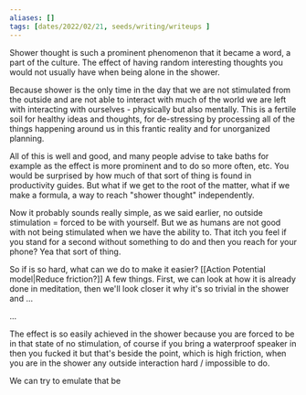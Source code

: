 ```yaml
---
aliases: []
tags: [dates/2022/02/21, seeds/writing/writeups ]
---
```

 Shower thought is such a prominent phenomenon that it became a word, a part of the culture. The effect of having random interesting thoughts you would not usually have when being alone in the shower.

 Because shower is the only time in the day that we are not stimulated from the outside and are not able to interact with much of the world we are left with interacting with ourselves - physically but also mentally. This is a fertile soil for healthy ideas and thoughts, for de-stressing by processing all of the things happening around us in this frantic reality and for unorganized planning. 

 All of this is well and good, and many people advise to take baths for example as the effect is more prominent and to do so more often, etc. You would be surprised by how much of that sort of thing is found in productivity guides. But what if we get to the root of the matter, what if we make a formula, a way to reach "shower thought" independently. 

 Now it probably sounds really simple, as we said earlier, no outside stimulation = forced to be with yourself. But we as humans are not good with not being stimulated when we have the ability to. That itch you feel if you stand for a second without something to do and then you reach for your phone? Yea that sort of thing.

 So if is so hard, what can we do to make it easier? [[Action Potential model|Reduce friction?]] A few things. First, we can look at how it is already done in meditation, then we'll look closer it why it's so trivial in the shower and ...

 ...

 The effect is so easily achieved in the shower because you are forced to be in that state of no stimulation, of course if you bring a waterproof speaker in then you fucked it but that's beside the point, which is high friction, when you are in the shower any outside interaction hard / impossible to do. 

 We can try to emulate that be 
 
